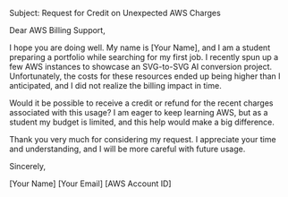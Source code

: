 Subject: Request for Credit on Unexpected AWS Charges

Dear AWS Billing Support,

I hope you are doing well. My name is [Your Name], and I am a student preparing a portfolio while searching for my first job. I recently spun up a few AWS instances to showcase an SVG-to-SVG AI conversion project. Unfortunately, the costs for these resources ended up being higher than I anticipated, and I did not realize the billing impact in time.

Would it be possible to receive a credit or refund for the recent charges associated with this usage? I am eager to keep learning AWS, but as a student my budget is limited, and this help would make a big difference.

Thank you very much for considering my request. I appreciate your time and understanding, and I will be more careful with future usage.

Sincerely,

[Your Name]
[Your Email]
[AWS Account ID]
